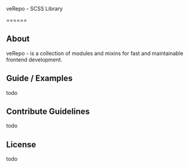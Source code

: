 veRepo - SCSS Library

======

## About

veRepo - is a collection of modules and mixins for fast and maintainable frontend development.

## Guide / Examples

todo

## Contribute Guidelines

todo

## License

todo